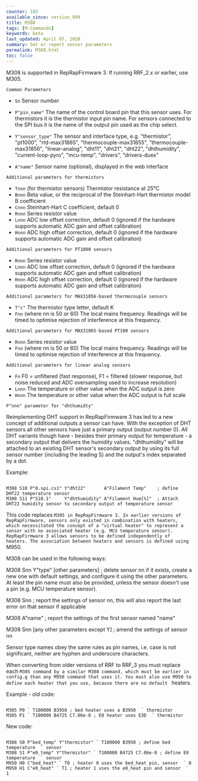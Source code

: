 ```yaml
---
counter: 103
available_since: version_999
title: M308
tags: [M-Commands] 
keywords: beta 
last_updated: April 07, 2020 
summary: Set or report sensor parameters 
permalink: M308.html
toc: false 
---
```



M308 is supported in RepRapFirmware 3. If running RRF_2.x or earlier, use M305.

`Common Parameters`

* `Sn` Sensor number
* `P"pin_name"` The name of the control board pin that this sensor uses. For thermistors it is the thermistor input pin name. For sensors connected to the SPI bus it is the name of the output pin used as the chip select.
* `Y"sensor_type"` The sensor and interface type, e.g. "thermistor", "pt1000", "rtd-max31865", "thermocouple-max31855", "thermocouple-max31856", "linear-analog", "dht11", "dht21", "dht22", "dhthumidity", "current-loop-pyro", "mcu-temp", "drivers", "drivers-duex"

* `A"name"` Sensor name (optional), displayed in the web interface

`Additional parameters for thermistors`

* `Tnnn` (for thermistor sensors) Thermistor resistance at 25°C
* `Bnnn` Beta value, or the reciprocal of the Steinhart-Hart thermistor model B coefficient
* `Cnnn` Steinhart-Hart C coefficient, default 0
* `Rnnn` Series resistor value
* `Lnnn` ADC low offset correction, default 0 (ignored if the hardware supports automatic ADC gain and offset calibration)
* `Hnnn` ADC high offset correction, default 0 (ignored if the hardware supports automatic ADC gain and offset calibration)

`Additional parameters for PT1000 sensors`

* `Rnnn` Series resistor value
* `Lnnn` ADC low offset correction, default 0 (ignored if the hardware supports automatic ADC gain and offset calibration)
* `Hnnn` ADC high offset correction, default 0 (ignored if the hardware supports automatic ADC gain and offset calibration)

`Additional parameters for MAX31856-based thermocouple sensors`

* `T"c"` The thermistor type letter, default K
* `Fnn` (where nn is 50 or 60) The local mains frequency. Readings will be timed to optimise rejection of interference at this frequency.

`Additional parameters for MAX31865-based PT100 sensors`

* `Rnnn` Series resistor value
* `Fnn` (where nn is 50 or 60) The local mains frequency. Readings will be timed to optimise rejection of interference at this frequency.

`Additional parameters for linear analog sensors`

* `Fn` F0 = unfiltered (fast response), F1 = filtered (slower response, but noise reduced and ADC oversampling used to increase resolution)
* `Lnnn` The temperature or other value when the ADC output is zero
* `Hnnn` The temperature or other value when the ADC output is full scale

`P"nnn" parameter for "dhthumidty"`

Reimplementing DHT support in RepRapFirmware 3 has led to a new concept of additional outputs a sensor can have. With the exception of DHT sensors all other sensors have just a primary output (output number 0). All DHT variants though have - besides their primary output for temperature - a secondary output that delivers the humidity values. "dhthumidity" will be attached to an existing DHT sensor's secondary output by using its full sensor number (including the leading S) and the output's index separated by a dot.

Example:

```

M308 S10 P"0.spi.cs1" Y"dht22"       A"Filament Temp"    ; define DHT22 temperature sensor
M308 S11 P"S10.1"     Y"dhthumidity" A"Filament Hum[%]"  ; Attach DHT22 humidity sensor to secondary output of temperature sensor

```

This code replaces ` M305 in RepRapFirmware 3. In earlier versions of RepRapFirmware, sensors only existed in combination with heaters, which necessitated the concept of a "virtual heater" to represent a sensor with no associated heater (e.g. MCU temperature sensor). RepRapFirmware 3 allows sensors to be defined independently of heaters. The association between heaters and sensors is defined using  ` M950.

M308 can be used in the following ways:

M308 Snn Y"type" [other parameters] ; delete sensor nn if it exists, create a new one with default settings, and configure it using the other parameters. At least the pin name must also be provided, unless the sensor doesn't use a pin (e.g. MCU temperature sensor).

M308 Snn ; report the settings of sensor nn, this will also report the last error on that sensor if applicable

M308 A"name" ; report the settings of the first sensor named "name"

M308 Snn [any other parameters except Y] ; amend the settings of sensor nn

Sensor type names obey the same rules as pin names, i.e. case is not significant, neither are hyphen and underscore characters.

When converting from older versions of RRF to RRF_3 you must replace each ` M305 command by a similar M308 command, which must be earlier in config.g than any M950 command that uses it. You must also use M950 to define each heater that you use, because there are no default  ` heaters.

Example - old code:

```

M305 P0 ` T100000 B3950 ; bed heater uses a B3950  ` thermistor
M305 P1 ` T100000 B4725 C7.06e-8 ; E0 heater uses E3D  ` thermistor

```

New code:

```

M308 S0 P"bed_temp" Y"thermistor" ` T100000 B3950 ; define bed temperature  ` sensor
M308 S1 P"e0_temp" Y"thermistor" ` T100000 B4725 C7.06e-8 ; define E0 temperature  ` sensor
M950 H0 C"bed_heat" ` T0 ; heater 0 uses the bed_heat pin, sensor  ` 0
M950 H1 C"e0_heat" ` T1 ; heater 1 uses the e0_heat pin and sensor  ` 1

```

